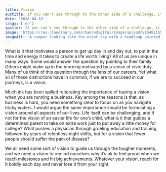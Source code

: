 ```yaml
---
title: Vision
subtitle: If you can't see through to the other side of a challenge, it's time to ask yourself tougher questions.
date: '2018-04-18'
langs: ['en']
spoiler: If you can't see through to the other side of a challenge, it's time to ask yourself tougher questions.
image: 'https://res.cloudinary.com/chancedigital/image/upload/v1548215582/chance.tech/images/rahul-bhosale-506664-unsplash-1024x683.jpg'
imageAlt: 'A camper looking into the night sky with a headlamp pointed upwards.'
---
```


What is it that motivates a person to get up day in and day out, to put in the time and energy it takes to create a life worth living? All of us are unique in many ways. Some would answer the question by pointing to their family. Others might wake up in the morning motivated by a sense of civic duty. Many of us think of this question through the lens of our careers. Yet what all of these distinctions have in common, if we are to succeed in our journeys, is a vision.

Much ink has been spilled reiterating the importance of having a vision when you are running a business. Key among the reasons is that, as business is hard, you need something clear to focus on as you navigate tricky waters. I would argue the same importance should be formulating a vision around all aspects of our lives. Life itself can be challenging, and if not for the vision of an easier life for one’s child, what is it that guides a determined parent to take on extra work just to put away a little money for college? What pushes a physician through grueling education and training, followed by years of relentless night shifts, but for a vision that fewer people should suffer the pain of disease?

We all need some sort of vision to guide us through the tougher moments, and we need a vision to remind ourselves why it’s ok to feel proud when we reach milestones and hit big achievements. Whatever your vision, reach for it boldly each day and never lose it from your sight.
